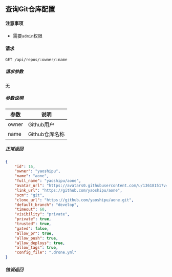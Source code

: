 ## 查询Git仓库配置

#### 注意事项

- 需要`admin`权限

#### 请求

```
GET /api/repos/:owner/:name
```

##### 请求参数

无

##### 参数说明

|参数|说明|
|---|---|
|owner|Github用户|
|name|Github仓库名称|

##### 正常返回

```json
{
    "id": 16,
    "owner": "yaoshipu",
    "name": "aone",
    "full_name": "yaoshipu/aone",
    "avatar_url": "https://avatars0.githubusercontent.com/u/13618151?v=4",
    "link_url": "https://github.com/yaoshipu/aone",
    "scm": "git",
    "clone_url": "https://github.com/yaoshipu/aone.git",
    "default_branch": "develop",
    "timeout": 60,
    "visibility": "private",
    "private": true,
    "trusted": true,
    "gated": false,
    "allow_pr": true,
    "allow_push": true,
    "allow_deploys": true,
    "allow_tags": true,
    "config_file": ".drone.yml"
}
```

##### 错误返回
